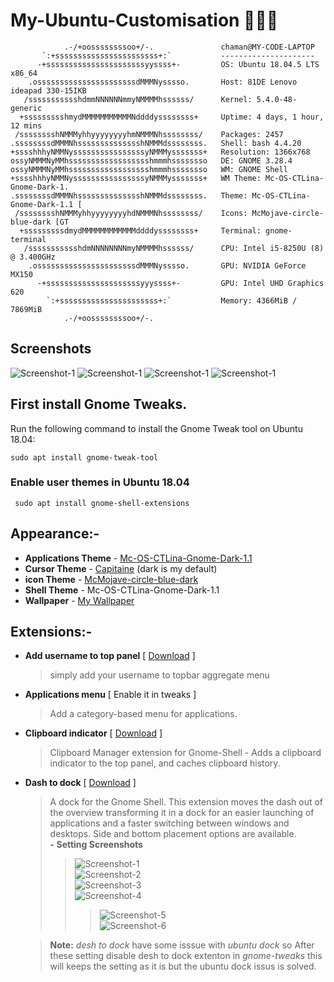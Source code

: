 # My-Ubuntu-Customisation 🔧🔨🔩

                .-/+oossssssssoo+/-.               chaman@MY-CODE-LAPTOP
           `:+sssssssssssssssssssssss+:`           ---------------------
          -+ssssssssssssssssssssssyyssss+-         OS: Ubuntu 18.04.5 LTS x86_64
        .ossssssssssssssssssssssdMMMNysssso.       Host: 81DE Lenovo ideapad 330-15IKB
       /ssssssssssshdmmNNNNNNmmyNMMMMhssssss/      Kernel: 5.4.0-48-generic
      +ssssssssshmydMMMMMMMMMMMNddddyssssssss+     Uptime: 4 days, 1 hour, 12 mins
     /sssssssshNMMMyhhyyyyyyyyhmNMMMNhssssssss/    Packages: 2457
    .ssssssssdMMMNhsssssssssssssshNMMMdssssssss.   Shell: bash 4.4.20
    +sssshhhyNMMNyssssssssssssssssyNMMMysssssss+   Resolution: 1366x768
    ossyNMMMNyMMhsssssssssssssssssshmmmhssssssso   DE: GNOME 3.28.4
    ossyNMMMNyMMhsssssssssssssssssshmmmhssssssso   WM: GNOME Shell
    +sssshhhyNMMNyssssssssssssssssyNMMMysssssss+   WM Theme: Mc-OS-CTLina-Gnome-Dark-1.
    .ssssssssdMMMNhsssssssssssssshNMMMdssssssss.   Theme: Mc-OS-CTLina-Gnome-Dark-1.1 [
     /sssssssshNMMMyhhyyyyyyyyhdNMMMNhssssssss/    Icons: McMojave-circle-blue-dark [GT
      +sssssssssdmydMMMMMMMMMMMMddddyssssssss+     Terminal: gnome-terminal
       /ssssssssssshdmNNNNNNNNmyNMMMMhssssss/      CPU: Intel i5-8250U (8) @ 3.400GHz
        .ossssssssssssssssssssssdMMMNysssso.       GPU: NVIDIA GeForce MX150
          -+sssssssssssssssssssssyyyssss+-         GPU: Intel UHD Graphics 620
            `:+ssssssssssssssssssssss+:`           Memory: 4366MiB / 7869MiB
                .-/+oossssssssoo+/-.

## Screenshots

![Screenshot-1](screenshots/Screenshot-1.png)
![Screenshot-1](screenshots/Screenshot-2.png)
![Screenshot-1](screenshots/Screenshot-3.png)
![Screenshot-1](screenshots/Screenshot-4.png)

## First install Gnome Tweaks.

Run the following command to install the Gnome Tweak tool on Ubuntu 18.04:

    sudo apt install gnome-tweak-tool

### Enable user themes in Ubuntu 18.04

     sudo apt install gnome-shell-extensions

## Appearance:-

- **Applications Theme** - [Mc-OS-CTLina-Gnome-Dark-1.1](https://github.com/paullinuxthemer/Mc-OS-themes)
- **Cursor Theme** - [Capitaine](https://github.com/keeferrourke/capitaine-cursors) (dark is my default)
- **icon Theme** - [McMojave-circle-blue-dark](https://github.com/vinceliuice/McMojave-circle)
- **Shell Theme** - Mc-OS-CTLina-Gnome-Dark-1.1
- **Wallpaper** - [My Wallpaper](wallpapers/Moon.jpg)

## Extensions:-

- **Add username to top panel** [ [Download](https://extensions.gnome.org/extension/1108/add-username-to-top-panel/) ]
  > simply add your username to topbar aggregate menu
- **Applications menu** [ Enable it in tweaks ]
  > Add a category-based menu for applications.
- **Clipboard indicator** [ [Download](https://extensions.gnome.org/extension/779/clipboard-indicator/) ]
  > Clipboard Manager extension for Gnome-Shell - Adds a clipboard indicator to the top panel, and caches clipboard history.
- **Dash to dock** [ [Download](https://extensions.gnome.org/extension/307/dash-to-dock/) ]

  > A dock for the Gnome Shell. This extension moves the dash out of the overview transforming it in a dock for an easier launching of applications and a faster switching between windows and desktops. Side and bottom placement options are available.  
  >  **- Setting Screenshots**
  >
  > > ![Screenshot-1](extensions-screenshots/desh-to-dock/desh-to-dock-Screenshot-1.png)  
  > > ![Screenshot-2](extensions-screenshots/desh-to-dock/desh-to-dock-Screenshot-2.png)  
  > > ![Screenshot-3](extensions-screenshots/desh-to-dock/desh-to-dock-Screenshot-3.png)  
  > > ![Screenshot-4](extensions-screenshots/desh-to-dock/desh-to-dock-Screenshot-4.png)
  > >
  > > > ![Screenshot-5](extensions-screenshots/desh-to-dock/desh-to-dock-Screenshot-5.png)  
  > > > ![Screenshot-6](extensions-screenshots/desh-to-dock/desh-to-dock-Screenshot-6.png)

  > **Note:** _desh to dock_ have some isssue with _ubuntu dock_ so After these setting disable desh to dock extenton in _gnome-tweaks_ this will keeps the setting as it is but the ubuntu dock issus is solved.
